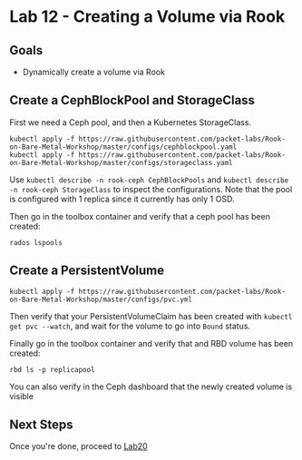 # Lab 12 - Creating a Volume via Rook

## Goals

* Dynamically create a volume via Rook

## Create a CephBlockPool and StorageClass

First we need a Ceph pool, and then a Kubernetes StorageClass.
```
kubectl apply -f https://raw.githubusercontent.com/packet-labs/Rook-on-Bare-Metal-Workshop/master/configs/cephblockpool.yaml
kubectl apply -f https://raw.githubusercontent.com/packet-labs/Rook-on-Bare-Metal-Workshop/master/configs/storageclass.yaml
```

Use `kubectl describe -n rook-ceph CephBlockPools` and `kubectl describe -n rook-ceph StorageClass` to inspect the configurations. Note that the pool is configured with 1 replica since it currently has only 1 OSD.

Then go in the toolbox container and verify that a ceph pool has been created:
```
rados lspools
```

## Create a PersistentVolume

```
kubectl apply -f https://raw.githubusercontent.com/packet-labs/Rook-on-Bare-Metal-Workshop/master/configs/pvc.yml
```
Then verify that your PersistentVolumeClaim has been created with `kubectl get pvc --watch`, and wait for the volume to go into `Bound` status.

Finally go in the toolbox container and verify that and RBD volume has been created:
```
rbd ls -p replicapool
```

You can also verify in the Ceph dashboard that the newly created volume is visible

## Next Steps

Once you're done, proceed to [Lab20](Lab20.md)
